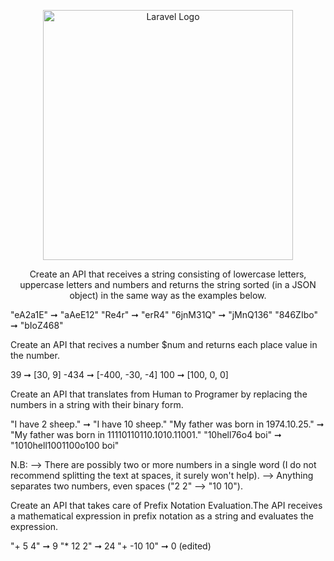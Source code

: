 <p align="center"><a href="https://laravel.com" target="_blank"><img src="https://raw.githubusercontent.com/laravel/art/master/logo-lockup/5%20SVG/2%20CMYK/1%20Full%20Color/laravel-logolockup-cmyk-red.svg" width="400" alt="Laravel Logo"></a></p>

<p align="center">
Create an API that receives a string consisting of lowercase letters, uppercase letters and numbers and returns the string sorted (in a JSON object) in the same way as the examples below.
    </p>
    <p>
"eA2a1E" ➞ "aAeE12"
"Re4r" ➞ "erR4"
"6jnM31Q" ➞ "jMnQ136"
"846ZIbo" ➞ "bIoZ468"
    </p>
    <p>
Create an API that recives a number $num and returns each place value in the number.
    </p>
    <p>
39 ➞ [30, 9]
-434 ➞ [-400, -30, -4]
100 ➞ [100, 0, 0]
    </p>
    <p>
Create an API that translates from Human to Programer by replacing the numbers in a string with their binary form.
    </p>
    <p>
"I have 2 sheep." ➞ "I have 10 sheep."
"My father was born in 1974.10.25." ➞ "My father was born in 11110110110.1010.11001."
"10hell76o4 boi" ➞ "1010hell1001100o100 boi"
    </p>
    <p>
N.B:
--> There are possibly two or more numbers in a single word (I do not recommend splitting the text at spaces, it surely won't help).
--> Anything separates two numbers, even spaces ("2 2" --> "10 10").
    </p>
    <p>
Create an API that takes care of Prefix Notation Evaluation.The API receives a mathematical expression in prefix notation as a string and evaluates the expression.
</p>
<p>
"+ 5 4" ➞ 9
"* 12 2" ➞ 24
"+ -10 10" ➞ 0 (edited)
</p>

